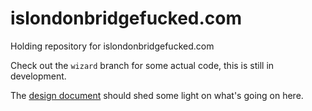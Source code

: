 # islondonbridgefucked.com
Holding repository for islondonbridgefucked.com

Check out the `wizard` branch for some actual code, this is still in development.

The [design document](https://github.com/FLamparski/islondonbridgefucked.com/blob/master/DESIGN.md) should shed some light
on what's going on here.
